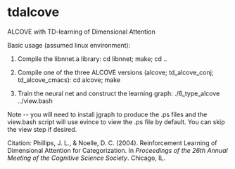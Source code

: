 # tdalcove
ALCOVE with TD-learning of Dimensional Attention

Basic usage (assumed linux environment):

1. Compile the libnnet.a library:
cd libnnet; make; cd ..

2. Compile one of the three ALCOVE versions (alcove; td_alcove_conj; td_alcove_cmacs):
cd alcove; make

3. Train the neural net and construct the learning graph:
./6_type_alcove
../view.bash

Note -- you will need to install jgraph to produce the .ps files
and the view.bash script will use evince to view the .ps file
by default. You can skip the view step if desired.

Citation:
Phillips, J. L., & Noelle, D. C. (2004). Reinforcement Learning of Dimensional Attention for Categorization. In <i>Proceedings of the 26th Annual Meeting of the Cognitive Science Society</i>. Chicago, IL.

